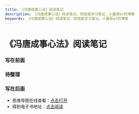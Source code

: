 ```yaml
---
title: 《冯唐成事心法》阅读笔记
description: 《冯唐成事心法》阅读笔记，软技能学习笔记，小磊哥er的博客
keywords: 《冯唐成事心法》阅读笔记，软技能学习笔记，小磊哥er的博客
--- 
```


# 《冯唐成事心法》阅读笔记

### 写在前面

### 待整理

### 写在后面
- 思维导图在线查看：[点击打开](/attachment/34.《冯唐成事心法》.svg)
- 得到电子书地址：[点击阅读](https://www.dedao.cn/ebook/detail?id=DLnMGAEG7gKLyYmkAbPaEXxD8BM4J0LL6r0ROrpdZn19VNzv2o5e6lqjQQ1poxqy)